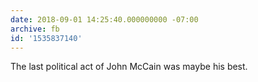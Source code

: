 ```yaml
---
date: 2018-09-01 14:25:40.000000000 -07:00
archive: fb
id: '1535837140'
---
```


The last political act of John McCain was maybe his best.
